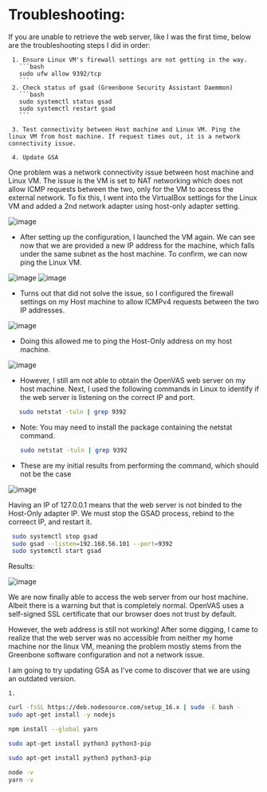 # **Troubleshooting**: 

If you are unable to retrieve the web server, like I was the first time, below are the troubleshooting steps I did in order:
     
     1. Ensure Linux VM's firewall settings are not getting in the way.
       ```bash
       sudo ufw allow 9392/tcp
       ```
     2. Check status of gsad (Greenbone Security Assistant Daemmon)
       ```bash
       sudo systemctl status gsad
       sudo systemctl restart gsad
       ```

     3. Test connectivity between Host machine and Linux VM. Ping the linux VM from host machine. If request times out, it is a network connectivity issue.

     4. Update GSA
      
       
One problem was a network connectivity issue between host machine and Linux VM. The issue is the VM is set to NAT networking which does not allow ICMP requests between the two, only for the VM to access the external network.
To fix this, I went into the VirtualBox settings for the Linux VM and added a 2nd network adapter using host-only adapter setting.

![image](https://github.com/user-attachments/assets/621e1e68-296f-4187-b965-abfb7f67aaf2)

  - After setting up the configuration, I launched the VM again. We can see now that we are provided a new IP address for the machine, which falls under the same subnet as the host machine. To confirm, we can now ping the Linux VM.

  ![image](https://github.com/user-attachments/assets/54b0a09d-ea08-4726-9727-aef37bd16ac8)
  ![image](https://github.com/user-attachments/assets/f040c12f-e363-4bda-8b22-973f806360bf)


  - Turns out that did not solve the issue, so I configured the firewall settings on my Host machine to allow ICMPv4 requests between the two IP addresses.

  ![image](https://github.com/user-attachments/assets/6bce75d8-b060-4afa-9fe8-21633e7ee57c)

  - Doing this allowed me to ping the Host-Only address on my host machine.

  ![image](https://github.com/user-attachments/assets/5b78531a-6cad-44f6-aafa-c646e76c38b9)

  - However, I still am not able to obtain the OpenVAS web server on my host machine. Next, I used the following commands in Linux to identify if the web server is listening on the correct IP and port.
      
  ```bash
     sudo netstat -tuln | grep 9392
  ```

  - Note: You may need to install the package containing the netstat command.
  
     ```bash
     sudo netstat -tuln | grep 9392
     ```
      
  - These are my initial results from performing the command, which should not be the case

  ![image](https://github.com/user-attachments/assets/6b9c5d3d-2c99-46ae-91ed-f64ebdabc13a)

  Having an IP of 127.0.0.1 means that the web server is not binded to the Host-Only adapter IP. We must stop the GSAD process, rebind to the correect IP, and restart it. 

  ```bash
   sudo systemctl stop gsad
   sudo gsad --listen=192.168.56.101 --port=9392
   sudo systemctl start gsad
  ```

  Results:

  ![image](https://github.com/user-attachments/assets/f1e247a8-8ac5-4965-b7e6-be19f23936be)

  We are now finally able to access the web server from our host machine. Albeit there is a warning but that is completely normal. OpenVAS uses a self-signed SSL certificate that our browser does not trust by default. 

  However, the web address is still not working! After some digging, I came to realize that the web server was no accessible from neither my home machine nor the linux VM, meaning the problem mostly stems from the Greenbone software configuration and not a network issue.
  
  I am going to try updating GSA as I've come to discover that we are using an outdated version. 

    1. 

```bash
curl -fsSL https://deb.nodesource.com/setup_16.x | sudo -E bash -
sudo apt-get install -y nodejs

npm install --global yarn

sudo apt-get install python3 python3-pip

sudo apt-get install python3 python3-pip

node -v
yarn -v



    
